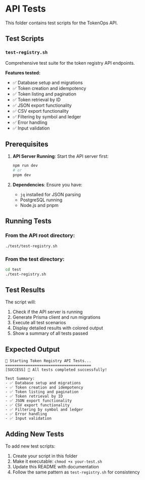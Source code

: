 # API Tests

This folder contains test scripts for the TokenOps API.

## Test Scripts

### `test-registry.sh`
Comprehensive test suite for the token registry API endpoints.

**Features tested:**
- ✅ Database setup and migrations
- ✅ Token creation and idempotency
- ✅ Token listing and pagination
- ✅ Token retrieval by ID
- ✅ JSON export functionality
- ✅ CSV export functionality
- ✅ Filtering by symbol and ledger
- ✅ Error handling
- ✅ Input validation

## Prerequisites

1. **API Server Running**: Start the API server first:
   ```bash
   npm run dev
   # or
   pnpm dev
   ```

2. **Dependencies**: Ensure you have:
   - `jq` installed for JSON parsing
   - PostgreSQL running
   - Node.js and pnpm

## Running Tests

### From the API root directory:
```bash
./test/test-registry.sh
```

### From the test directory:
```bash
cd test
./test-registry.sh
```

## Test Results

The script will:
1. Check if the API server is running
2. Generate Prisma client and run migrations
3. Execute all test scenarios
4. Display detailed results with colored output
5. Show a summary of all tests passed

## Expected Output

```
🚀 Starting Token Registry API Tests...
======================================
[SUCCESS] 🎉 All tests completed successfully!

Test Summary:
- ✅ Database setup and migrations
- ✅ Token creation and idempotency
- ✅ Token listing and pagination
- ✅ Token retrieval by ID
- ✅ JSON export functionality
- ✅ CSV export functionality
- ✅ Filtering by symbol and ledger
- ✅ Error handling
- ✅ Input validation
```

## Adding New Tests

To add new test scripts:
1. Create your script in this folder
2. Make it executable: `chmod +x your-test.sh`
3. Update this README with documentation
4. Follow the same pattern as `test-registry.sh` for consistency
